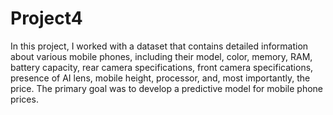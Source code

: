 # Project4
In this project, I worked with a dataset that contains detailed information about various mobile phones, including their model, color, memory, RAM, battery capacity, rear camera specifications, front camera specifications, presence of AI lens, mobile height, processor, and, most importantly, the price. The primary goal was to develop a predictive model for mobile phone prices.

